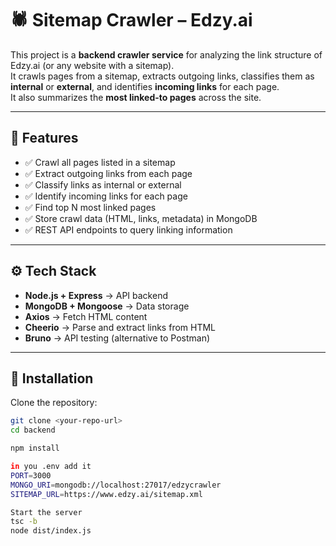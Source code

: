 # 🕷️ Sitemap Crawler – Edzy.ai  

This project is a **backend crawler service** for analyzing the link structure of Edzy.ai (or any website with a sitemap).  
It crawls pages from a sitemap, extracts outgoing links, classifies them as **internal** or **external**, and identifies **incoming links** for each page.  
It also summarizes the **most linked-to pages** across the site.  

---

## 📌 Features  

- ✅ Crawl all pages listed in a sitemap  
- ✅ Extract outgoing links from each page  
- ✅ Classify links as internal or external  
- ✅ Identify incoming links for each page  
- ✅ Find top N most linked pages  
- ✅ Store crawl data (HTML, links, metadata) in MongoDB  
- ✅ REST API endpoints to query linking information  

---

## ⚙️ Tech Stack  

- **Node.js + Express** → API backend  
- **MongoDB + Mongoose** → Data storage  
- **Axios** → Fetch HTML content  
- **Cheerio** → Parse and extract links from HTML  
- **Bruno** → API testing (alternative to Postman)  

---

## 🚀 Installation  

Clone the repository:  

```bash
git clone <your-repo-url>
cd backend

npm install

in you .env add it
PORT=3000
MONGO_URI=mongodb://localhost:27017/edzycrawler
SITEMAP_URL=https://www.edzy.ai/sitemap.xml

Start the server
tsc -b
node dist/index.js


